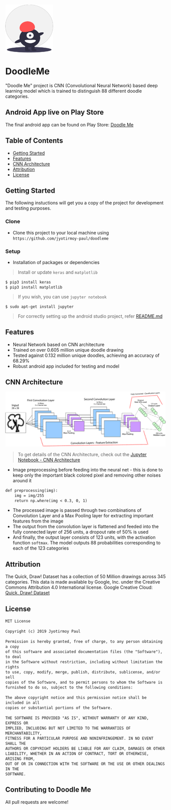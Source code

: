 <img src="https://github.com/jyotirmoy-paul/DoodleMe/blob/master/drawable-assets/icon.png" width="150" />

# DoodleMe
"Doodle Me" project is CNN (Convolutional Neural Network) based deep learning model which is trained to distinguish 88 different doodle categories.

## Android App live on Play Store
The final android app can be found on Play Store: [Doodle Me](https://play.google.com/store/apps/details?id=paul.cipherresfeber.doodleme)

## Table of Contents
- [Getting Started](#getting-started)
- [Features](#features)
- [CNN Architecture](#cnn-architecture)
- [Attribution](#attribution)
- [License](#license)

## Getting Started
The following instuctions will get you a copy of the project for development and testing purposes.

### Clone
- Clone this project to your local machine using `https://github.com/jyotirmoy-paul/doodleme`

### Setup
- Installation of packages or dependencies
> Install or update `keras` and `matplotlib`
```shell
$ pip3 install keras
$ pip3 install matplotlib
```
> If you wish, you can use `jupyter notebook`
```shell
$ sudo apt-get install jupyter
```
> For correctly setting up the android studio project, refer [README.md](https://github.com/jyotirmoy-paul/DoodleMe/blob/master/DoodleMeApp/README.md)

## Features
- Neural Network based on CNN architecture
- Trained on over 0.605 million unique doodle drawing
- Tested against 0.132 million unique doodles, achieving an accuracy of 68.29%
- Robust android app included for testing and model

## CNN Architecture

<img src="https://github.com/jyotirmoy-paul/DoodleMe/blob/master/drawable-assets/cnn-architecture.png"/>

> To get details of the CNN Architecture, check out the [Jupyter Notebook - CNN Architecture](https://github.com/jyotirmoy-paul/DoodleMe/blob/master/cnn_model_v6_28_123.ipynb)

- Image preprocessing before feeding into the neural net - this is done to keep only the important black colored pixel and removing other noises around it
```
def preprocessing(img):
    img = img/255
    return np.where(img < 0.3, 0, 1)
```
- The processed image is passed through two combinations of Convolution Layer and a Max Pooling layer for extracting important features from the image
- The output from the convolution layer is flattened and feeded into the fully connected layer of 256 units, a dropout rate of 50% is used
- And finally, the output layer consists of 123 units, with the activation function `softmax`. The model outputs 88 probabilities corresponding to each of the 123 categories

## Attribution

The Quick, Draw! Dataset has a collection of 50 Million drawings across 345 categories.
This data is made available by Google, Inc. under the Creative Commons Attribution 4.0 International license.
Google Creative Cloud: [Quick, Draw! Dataset](https://github.com/googlecreativelab/quickdraw-dataset)


## License
```
MIT License

Copyright (c) 2019 Jyotirmoy Paul

Permission is hereby granted, free of charge, to any person obtaining a copy
of this software and associated documentation files (the "Software"), to deal
in the Software without restriction, including without limitation the rights
to use, copy, modify, merge, publish, distribute, sublicense, and/or sell
copies of the Software, and to permit persons to whom the Software is
furnished to do so, subject to the following conditions:

The above copyright notice and this permission notice shall be included in all
copies or substantial portions of the Software.

THE SOFTWARE IS PROVIDED "AS IS", WITHOUT WARRANTY OF ANY KIND, EXPRESS OR
IMPLIED, INCLUDING BUT NOT LIMITED TO THE WARRANTIES OF MERCHANTABILITY,
FITNESS FOR A PARTICULAR PURPOSE AND NONINFRINGEMENT. IN NO EVENT SHALL THE
AUTHORS OR COPYRIGHT HOLDERS BE LIABLE FOR ANY CLAIM, DAMAGES OR OTHER
LIABILITY, WHETHER IN AN ACTION OF CONTRACT, TORT OR OTHERWISE, ARISING FROM,
OUT OF OR IN CONNECTION WITH THE SOFTWARE OR THE USE OR OTHER DEALINGS IN THE
SOFTWARE.
```

## Contributing to Doodle Me
All pull requests are welcome!

